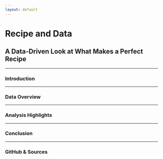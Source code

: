 ```yaml
---
layout: default
---
```


# Recipe and Data

## A Data-Driven Look at What Makes a Perfect Recipe

---

### Introduction

---

### Data Overview

---

### Analysis Highlights

---

### Conclusion

---

### GitHub & Sources
